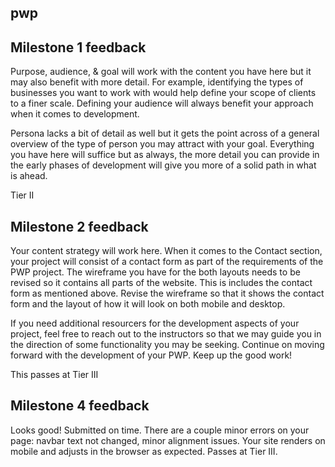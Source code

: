 ## pwp

## Milestone 1 feedback
Purpose, audience, & goal will work with the content you have here but it may also benefit with more detail. For example, identifying the types of businesses you want to work with would help define your scope of clients to a finer scale. Defining your audience will always benefit your approach when it comes to development. 

Persona lacks a bit of detail as well but it gets the point across of a general overview of the type of person you may attract with your goal. Everything you have here will suffice but as always, the more detail you can provide in the early phases of development will give you more of a solid path in what is ahead.

Tier II

## Milestone 2 feedback

Your content strategy will work here. When it comes to the Contact section, your project will consist of a contact form as part of the requirements of the PWP project. The wireframe you have for the both layouts needs to be revised so it contains all parts of the website. This is includes the contact form as mentioned above. Revise the wireframe so that it shows the contact form and the layout of how it will look on both mobile and desktop.

If you need additional resourcers for the development aspects of your project, feel free to reach out to the instructors so that we may guide you in the direction of some functionality you may be seeking. Continue on moving forward with the development of your PWP. Keep up the good work!

This passes at Tier III

## Milestone 4 feedback
Looks good! Submitted on time. There are a couple minor errors on your page: navbar text not changed, minor alignment issues. Your site renders on mobile and adjusts in the browser as expected. 
Passes at Tier III. 
